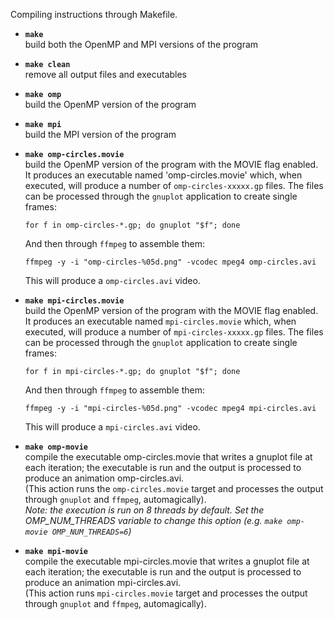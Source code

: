 Compiling instructions through Makefile.

- **`make`**\
  build both the OpenMP and MPI versions of the program

- **`make clean`**\
   remove all output files and executables

- **`make omp`**\
   build the OpenMP version of the program

- **`make mpi`**\
   build the MPI version of the program

- **`make omp-circles.movie`**\
   build the OpenMP version of the program with the MOVIE flag
   enabled. It produces an executable named 'omp-circles.movie' which,
   when executed, will produce a number of `omp-circles-xxxxx.gp` files. The files can be processed
   through the `gnuplot` application to create single frames:
   ```
   for f in omp-circles-*.gp; do gnuplot "$f"; done
   ```
   And then through `ffmpeg` to assemble them:
   ```
   ffmpeg -y -i "omp-circles-%05d.png" -vcodec mpeg4 omp-circles.avi
   ```
   This will produce a `omp-circles.avi` video.

- **`make mpi-circles.movie`**\
   build the OpenMP version of the program with the MOVIE flag
   enabled. It produces an executable named `mpi-circles.movie` which,
   when executed, will produce a number of `mpi-circles-xxxxx.gp` files. The files can be processed
   through the `gnuplot` application to create single frames:
   ```
   for f in mpi-circles-*.gp; do gnuplot "$f"; done
   ```
   And then through `ffmpeg` to assemble them:
   ```
   ffmpeg -y -i "mpi-circles-%05d.png" -vcodec mpeg4 mpi-circles.avi
   ```
   This will produce a `mpi-circles.avi` video.

- **`make omp-movie`**\
   compile the executable omp-circles.movie that writes a gnuplot
   file at each iteration; the executable is run and the output
   is processed to produce an animation omp-circles.avi.\
   (This action runs the `omp-circles.movie` target and processes the output through `gnuplot` and `ffmpeg`, automagically).\
   *Note: the execution is run on 8 threads by default. Set the OMP_NUM_THREADS variable to change this option (e.g. `make omp-movie OMP_NUM_THREADS=6`)*

- **`make mpi-movie`**\
   compile the executable mpi-circles.movie that writes a gnuplot
   file at each iteration; the executable is run and the output
   is processed to produce an animation mpi-circles.avi.\
   (This action runs `mpi-circles.movie` target and processes the output through `gnuplot` and `ffmpeg`, automagically).
